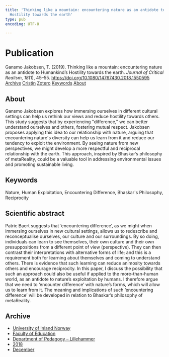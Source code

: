 ```yaml
---
title: 'Thinking like a mountain: encountering nature as an antidote to Humankind’s
  Hostility towards the earth'
type: pub
encoding: UTF-8

---
```

<h1>Publication</h1>
<article id="csl-bib-container-5T399637" class="csl-bib-container">
  <div class="csl-bib-body"> <div class="csl-entry">Gansmo Jakobsen, T. (2019). Thinking like a mountain: encountering nature as an antidote to Humankind’s Hostility towards the earth. <i>Journal of Critical Realism</i>, <i>18</i>(1), 45–55. <a href="https://doi.org/10.1080/14767430.2018.1550595">https://doi.org/10.1080/14767430.2018.1550595</a></div> </div>
  <div class="csl-bib-buttons">
    <a href="#taxonomy-article-5T399637" alt="archive" class="csl-bib-button">Archive</a>
    <a href="https://app.cristin.no/results/show.jsf?id=1643278" alt="Cristin" class="csl-bib-button">Cristin</a>
    <a href="http://zotero.org/groups/5881554/items/5T399637" alt="Zotero" class="csl-bib-button">Zotero</a>
    <a href="#keywords-article-5T399637" alt="keywords" class="csl-bib-button">Keywords</a>
    <a href="#about-article-5T399637" alt="about_pub" class="csl-bib-button">About</a>
  </div>
  <div id="csl-bib-meta-container-5T399637"></div>
</article>
<div id="csl-bib-meta-5T399637" class="csl-bib-meta">
  <article id="about-article-5T399637" class="about_pub-article">
    <h1>About</h1>
    Gansmo Jakobsen explores how immersing ourselves in different cultural settings can help us rethink our views and reduce hostility towards others. This study suggests that by experiencing "difference," we can better understand ourselves and others, fostering mutual respect. Jakobsen proposes applying this idea to our relationship with nature, arguing that encountering nature's diversity can help us learn from it and reduce our tendency to exploit the environment. By seeing nature from new perspectives, we might develop a more respectful and reciprocal relationship with the earth. This approach, inspired by Bhaskar’s philosophy of metaReality, could be a valuable tool in addressing environmental issues and promoting sustainable living.
  </article>
  <article id="keywords-article-5T399637" class="keywords-article">
    <h1>Keywords</h1>
    Nature, Human Exploitation, Encountering Difference, Bhaskar's Philosophy, Reciprocity
  </article>
  <article id="abstract-article-5T399637" class="abstract-article">
    <h1>Scientific abstract</h1>
    Patric Baert suggests that ‘encountering difference’, as we might when immersing ourselves in new cultural settings, allows us to redescribe and reconceptualise ourselves, our culture and our surroundings. By so doing, individuals can learn to see themselves, their own culture and their own presuppositions from a different point of view (perspective). They can then contrast their interpretations with alternative forms of life; and this is a requirement both for learning about themselves and coming to understand others. There is evidence that such learning can reduce animosity towards others and encourage reciprocity. In this paper, I discuss the possibility that such an approach could also be useful if applied to the more-than-human world, as an antidote to nature’s exploitation by humans. I therefore argue that we need to ‘encounter difference’ with nature’s forms, which will allow us to learn from it. The meaning and implications of such ‘encountering difference’ will be developed in relation to Bhaskar’s philosophy of metaReality.
  </article>
  <article id="taxonomy-article-5T399637" class="taxonomy-article">
    <h1>Archive</h1>
    <ul>
      <li><a href="{{< params subfolder >}}en/archive/?key=3DCRN523">University of Inland Norway</a></li>
      <li><a href="{{< params subfolder >}}en/archive/?key=WYNZA47F">Faculty of Education</a></li>
      <li><a href="{{< params subfolder >}}en/archive/?key=L8MA547R">Department of Pedagogy – Lillehammer</a></li>
      <li><a href="{{< params subfolder >}}en/archive/?key=X2Y974UN">2018</a></li>
      <li><a href="{{< params subfolder >}}en/archive/?key=YSHM3JJV">December</a></li>
    </ul>
  </article>
</div>
